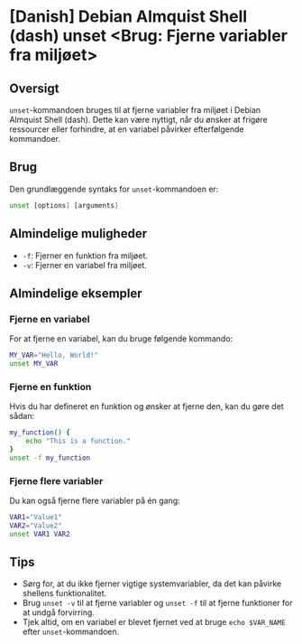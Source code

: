 # [Danish] Debian Almquist Shell (dash) unset <Brug: Fjerne variabler fra miljøet>

## Oversigt
`unset`-kommandoen bruges til at fjerne variabler fra miljøet i Debian Almquist Shell (dash). Dette kan være nyttigt, når du ønsker at frigøre ressourcer eller forhindre, at en variabel påvirker efterfølgende kommandoer.

## Brug
Den grundlæggende syntaks for `unset`-kommandoen er:

```sh
unset [options] [arguments]
```

## Almindelige muligheder
- `-f`: Fjerner en funktion fra miljøet.
- `-v`: Fjerner en variabel fra miljøet.

## Almindelige eksempler

### Fjerne en variabel
For at fjerne en variabel, kan du bruge følgende kommando:

```sh
MY_VAR="Hello, World!"
unset MY_VAR
```

### Fjerne en funktion
Hvis du har defineret en funktion og ønsker at fjerne den, kan du gøre det sådan:

```sh
my_function() {
    echo "This is a function."
}
unset -f my_function
```

### Fjerne flere variabler
Du kan også fjerne flere variabler på én gang:

```sh
VAR1="Value1"
VAR2="Value2"
unset VAR1 VAR2
```

## Tips
- Sørg for, at du ikke fjerner vigtige systemvariabler, da det kan påvirke shellens funktionalitet.
- Brug `unset -v` til at fjerne variabler og `unset -f` til at fjerne funktioner for at undgå forvirring.
- Tjek altid, om en variabel er blevet fjernet ved at bruge `echo $VAR_NAME` efter `unset`-kommandoen.